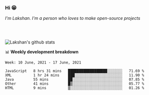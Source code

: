 ### Hi 😁

*I'm Lakshan. I'm a person who loves to make open-source projects*


<br/><br/>

![Lakshan's github stats](https://github-readme-stats.vercel.app/api?username=sandaruwan98&show_icons=true&theme=prussian )<br/>



📊 **Weekly development breakdown**
<!--START_SECTION:waka-->
```text
Week: 10 June, 2021 - 17 June, 2021

JavaScript   8 hrs 31 mins   ██████████████████░░░░░░░   71.69 % 
XML          1 hr 24 mins    ███░░░░░░░░░░░░░░░░░░░░░░   11.90 % 
Java         55 mins         ██░░░░░░░░░░░░░░░░░░░░░░░   07.85 % 
Other        41 mins         █▒░░░░░░░░░░░░░░░░░░░░░░░   05.77 % 
HTML         9 mins          ▒░░░░░░░░░░░░░░░░░░░░░░░░   01.26 % 
```
<!--END_SECTION:waka-->

